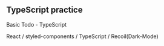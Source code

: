 ## TypeScript practice

Basic Todo - TypeScript

React / styled-components / TypeScript / Recoil(Dark-Mode)
